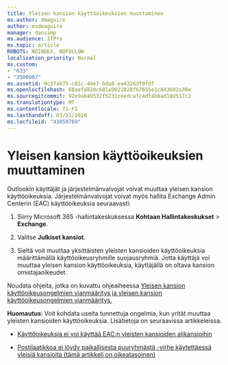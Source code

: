 ```yaml
---
title: Yleisen kansion käyttöoikeuksien muuttaminen
ms.author: dmaguire
author: msdmaguire
manager: dansimp
ms.audience: ITPro
ms.topic: article
ROBOTS: NOINDEX, NOFOLLOW
localization_priority: Normal
ms.custom:
- "633"
- "3500007"
ms.assetid: 0c37ab75-c81c-44e7-bda8-ea43263f9fdf
ms.openlocfilehash: 68aefd820c681a9022828f67655e1c843692a30e
ms.sourcegitcommit: 92e9a649532f5231ceedcafc4d14b8ad18d517c2
ms.translationtype: MT
ms.contentlocale: fi-FI
ms.lasthandoff: 03/31/2020
ms.locfileid: "43059769"
---
```

# <a name="changing-public-folder-permissions"></a>Yleisen kansion käyttöoikeuksien muuttaminen

Outlookin käyttäjät ja järjestelmänvalvojat voivat muuttaa yleisen kansion käyttöoikeuksia. Järjestelmänvalvojat voivat myös hallita Exchange Admin Centerin (EAC) käyttöoikeuksia seuraavasti:
  
1. Siirry Microsoft 365 -hallintakeskuksessa **Kohtaan Hallintakeskukset** \> **Exchange**.

2. Valitse **Julkiset kansiot**.

3. Sieltä voit muuttaa yksittäisten yleisten kansioiden käyttöoikeuksia määrittämällä käyttöoikeusryhmille suojausryhmiä. Jotta käyttäjä voi muuttaa yleisen kansion käyttöoikeuksia, käyttäjällä on oltava kansion omistajaoikeudet.

Noudata ohjeita, jotka on kuvattu ohjeaiheessa [Yleisen kansion käyttöoikeusongelmien vianmääritys ja yleisen kansion käyttöoikeusongelmien vianmääritys.](https://docs.microsoft.com/exchange/troubleshoot/public-folders/public-folder-permission-issues)

**Huomautus**: Voit kohdata useita tunnettuja ongelmia, kun yrität muuttaa yleisten kansioiden käyttöoikeuksia. Lisätietoja on seuraavissa artikkeleissa.

- [Käyttöoikeuksia ei voi käyttää EAC:n yleisten kansioiden alikansioihin](https://docs.microsoft.com/exchange/troubleshoot/public-folders/can%E2%80%99t-apply-permissions-public-folder-subfolders)

- [Postilaatikkoa ei löydy paikallisesta puuryhmästä -virhe käytettäessä yleisiä kansioita (tämä artikkeli on oikeatasoinen)](https://docs.microsoft.com/exchange/troubleshoot/public-folders/mailbox-not-found-local-forest-public-folder)
